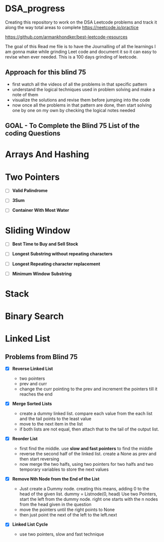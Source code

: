 # DSA_progress

Creating this repository to work on the DSA Leetcode problems and track it along the way
total areas to complete
https://neetcode.io/practice

https://github.com/armankhondker/best-leetcode-resources

The goal of this Read me file is to have the Journalling of all the learnings I am gonna make while grinding Leet code and document it so it can easy to revise when ever needed.
This is a 100 days grinding of leetcode.

## Approach for this blind 75

- first watch all the videos of all the problems in that specific pattern
- understand the logical techniques used in problem solving and make a note of them
- visualize the solutions and revise them before jumping into the code
- now once all the problems in that pattern are done, then start solving one by one on my own by checking the logical notes needed

## GOAL - To Complete the Blind 75 List of the coding Questions

# Arrays And Hashing

# Two Pointers

- [ ] **Valid Palindrome**

- [ ] **3Sum**

- [ ] **Container With Most Water**

# Sliding Window

- [ ] **Best Time to Buy and Sell Stock**

- [ ] **Longest Substring without repeating characters**

- [ ] **Longest Repeating character replacement**

- [ ] **Minimum Window Substring**

# Stack

# Binary Search

# Linked List

## Problems from Blind 75

- [x] **Reverse Linked List**

  - two pointers
  - prev and curr
  - change the curr pointing to the prev and increment the pointers till it reaches the end

- [x] **Merge Sorted Lists**

  - create a dummy linked list. compare each value from the each list and the tail points to the least value
  - move to the next item in the list
  - if both lists are not equal, then attach that to the tail of the output list.

- [x] **Reorder List**

  - first find the middle. use **slow and fast pointers** to find the middle
  - reverse the second half of the linked list. create a None as prev and then start reversing
  - now merge the two halfs, using two pointers for two halfs and two temporary variables to store the next values

- [x] **Remove Nth Node from the End of the List**

  - Just create a Dummy node. creating this means, adding 0 to the head of the given list. dummy = Listnode(0, head)
    Use two Pointers, start the left from the dummy node. right one starts with the n nodes from the head given in the question
  - move the pointers until the right points to None
  - then just point the next of the left to the left.next

- [x] **Linked List Cycle**
  - use two pointers, slow and fast technique
